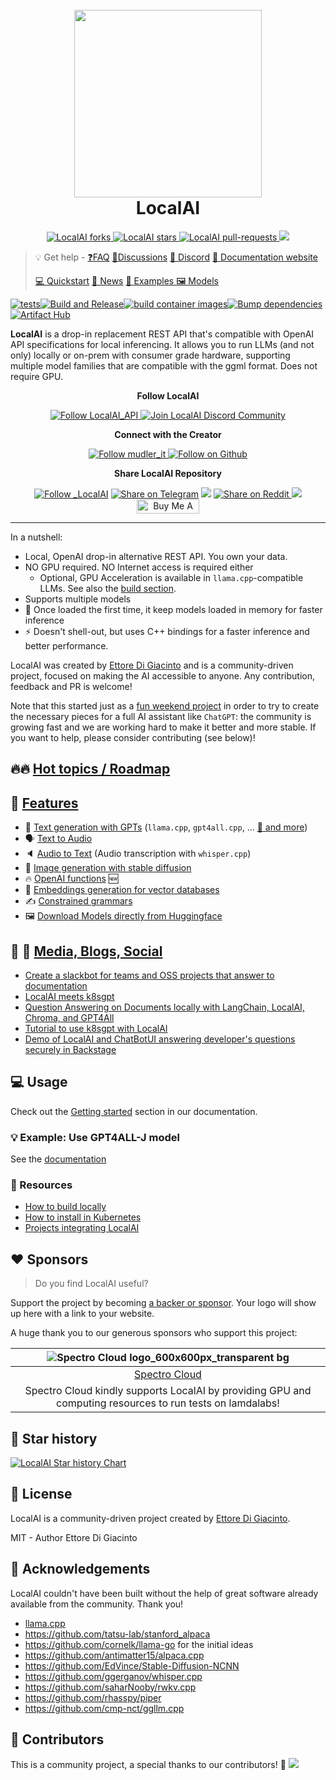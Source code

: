 <h1 align="center">
  <br>
  <img height="300" src="https://github.com/go-skynet/LocalAI/assets/2420543/0966aa2a-166e-4f99-a3e5-6c915fc997dd"> <br>
    LocalAI
<br>
</h1>

<p align="center">
<a href="https://github.com/go-skynet/LocalAI/fork" target="blank">
<img src="https://img.shields.io/github/forks/go-skynet/LocalAI?style=for-the-badge" alt="LocalAI forks"/>
</a>
<a href="https://github.com/go-skynet/LocalAI/stargazers" target="blank">
<img src="https://img.shields.io/github/stars/go-skynet/LocalAI?style=for-the-badge" alt="LocalAI stars"/>
</a>
<a href="https://github.com/go-skynet/LocalAI/pulls" target="blank">
<img src="https://img.shields.io/github/issues-pr/go-skynet/LocalAI?style=for-the-badge" alt="LocalAI pull-requests"/>
</a>
<a href='https://github.com/go-skynet/LocalAI/releases'>
<img src='https://img.shields.io/github/release/go-skynet/LocalAI?&label=Latest&style=for-the-badge'>
</a>
</p>

> :bulb: Get help - [❓FAQ](https://localai.io/faq/) [💭Discussions](https://github.com/go-skynet/LocalAI/discussions) [:speech_balloon: Discord](https://discord.gg/uJAeKSAGDy) [:book: Documentation website](https://localai.io/)
> 
> [💻 Quickstart](https://localai.io/basics/getting_started/) [📣 News](https://localai.io/basics/news/) [ 🛫 Examples ](https://github.com/go-skynet/LocalAI/tree/master/examples/) [ 🖼️ Models ](https://localai.io/models/)


[![tests](https://github.com/go-skynet/LocalAI/actions/workflows/test.yml/badge.svg)](https://github.com/go-skynet/LocalAI/actions/workflows/test.yml)[![Build and Release](https://github.com/go-skynet/LocalAI/actions/workflows/release.yaml/badge.svg)](https://github.com/go-skynet/LocalAI/actions/workflows/release.yaml)[![build container images](https://github.com/go-skynet/LocalAI/actions/workflows/image.yml/badge.svg)](https://github.com/go-skynet/LocalAI/actions/workflows/image.yml)[![Bump dependencies](https://github.com/go-skynet/LocalAI/actions/workflows/bump_deps.yaml/badge.svg)](https://github.com/go-skynet/LocalAI/actions/workflows/bump_deps.yaml)[![Artifact Hub](https://img.shields.io/endpoint?url=https://artifacthub.io/badge/repository/localai)](https://artifacthub.io/packages/search?repo=localai)

**LocalAI** is a drop-in replacement REST API that's compatible with OpenAI API specifications for local inferencing. It allows you to run LLMs (and not only) locally or on-prem with consumer grade hardware, supporting multiple model families that are compatible with the ggml format. Does not require GPU.

<p align="center"><b>Follow LocalAI </b></p>

<p align="center">
<a href="https://twitter.com/LocalAI_API" target="blank">
<img src="https://img.shields.io/twitter/follow/LocalAI_API?label=Follow: LocalAI_API&style=social" alt="Follow LocalAI_API"/>
</a>
<a href="https://discord.gg/uJAeKSAGDy" target="blank">
<img src="https://dcbadge.vercel.app/api/server/uJAeKSAGDy?style=flat-square&theme=default-inverted" alt="Join LocalAI Discord Community"/>
</a>

<p align="center"><b>Connect with the Creator </b></p>

<p align="center">
<a href="https://twitter.com/mudler_it" target="blank">
<img src="https://img.shields.io/twitter/follow/mudler_it?label=Follow: mudler_it&style=social" alt="Follow mudler_it"/>
</a>
<a href='https://github.com/mudler'>
<img alt="Follow on Github" src="https://img.shields.io/badge/Follow-mudler-black?logo=github&link=https%3A%2F%2Fgithub.com%2Fmudler">
</a>
</p>

<p align="center"><b>Share LocalAI Repository</b></p>

<p align="center">

<a href="https://twitter.com/intent/tweet?text=Check%20this%20GitHub%20repository%20out.%20LocalAI%20-%20Let%27s%20you%20easily%20run%20LLM%20locally.&url=https://github.com/go-skynet/LocalAI&hashtags=LocalAI,AI" target="blank">
<img src="https://img.shields.io/twitter/follow/_LocalAI?label=Share Repo on Twitter&style=social" alt="Follow _LocalAI"/></a> 
<a href="https://t.me/share/url?text=Check%20this%20GitHub%20repository%20out.%20LocalAI%20-%20Let%27s%20you%20easily%20run%20LLM%20locally.&url=https://github.com/go-skynet/LocalAI" target="_blank"><img src="https://img.shields.io/twitter/url?label=Telegram&logo=Telegram&style=social&url=https://github.com/go-skynet/LocalAI" alt="Share on Telegram"/></a>
<a href="https://api.whatsapp.com/send?text=Check%20this%20GitHub%20repository%20out.%20LocalAI%20-%20Let%27s%20you%20easily%20run%20LLM%20locally.%20https://github.com/go-skynet/LocalAI"><img src="https://img.shields.io/twitter/url?label=whatsapp&logo=whatsapp&style=social&url=https://github.com/go-skynet/LocalAI" /></a> <a href="https://www.reddit.com/submit?url=https://github.com/go-skynet/LocalAI&title=Check%20this%20GitHub%20repository%20out.%20LocalAI%20-%20Let%27s%20you%20easily%20run%20LLM%20locally.
" target="blank">
<img src="https://img.shields.io/twitter/url?label=Reddit&logo=Reddit&style=social&url=https://github.com/go-skynet/LocalAI" alt="Share on Reddit"/>
</a> <a href="mailto:?subject=Check%20this%20GitHub%20repository%20out.%20LocalAI%20-%20Let%27s%20you%20easily%20run%20LLM%20locally.%3A%0Ahttps://github.com/go-skynet/LocalAI" target="_blank"><img src="https://img.shields.io/twitter/url?label=Gmail&logo=Gmail&style=social&url=https://github.com/go-skynet/LocalAI"/></a> <a href="https://www.buymeacoffee.com/mudler" target="_blank"><img src="https://cdn.buymeacoffee.com/buttons/default-orange.png" alt="Buy Me A Coffee" height="23" width="100" style="border-radius:1px"></a>

</p>

<hr>

In a nutshell:

- Local, OpenAI drop-in alternative REST API. You own your data.
- NO GPU required. NO Internet access is required either
  - Optional, GPU Acceleration is available in `llama.cpp`-compatible LLMs. See also the [build section](https://localai.io/basics/build/index.html). 
- Supports multiple models
- 🏃 Once loaded the first time, it keep models loaded in memory for faster inference
- ⚡ Doesn't shell-out, but uses C++ bindings for a faster inference and better performance.

LocalAI was created by [Ettore Di Giacinto](https://github.com/mudler/) and is a community-driven project, focused on making the AI accessible to anyone. Any contribution, feedback and PR is welcome! 

Note that this started just as a [fun weekend project](https://localai.io/#backstory) in order to try to create the necessary pieces for a full AI assistant like `ChatGPT`: the community is growing fast and we are working hard to make it better and more stable. If you want to help, please consider contributing (see below)!

## 🔥🔥 [Hot topics / Roadmap](https://localai.io/#-hot-topics--roadmap)

## 🚀 [Features](https://localai.io/features/)

- 📖 [Text generation with GPTs](https://localai.io/features/text-generation/) (`llama.cpp`, `gpt4all.cpp`, ... [:book: and more](https://localai.io/model-compatibility/index.html#model-compatibility-table))
- 🗣 [Text to Audio](https://localai.io/features/text-to-audio/)
- 🔈 [Audio to Text](https://localai.io/features/audio-to-text/) (Audio transcription with `whisper.cpp`)
- 🎨 [Image generation with stable diffusion](https://localai.io/features/image-generation)
- 🔥 [OpenAI functions](https://localai.io/features/openai-functions/) 🆕
- 🧠 [Embeddings generation for vector databases](https://localai.io/features/embeddings/)
- ✍️ [Constrained grammars](https://localai.io/features/constrained_grammars/)
- 🖼️ [Download Models directly from Huggingface ](https://localai.io/models/)


## :book: 🎥 [Media, Blogs, Social](https://localai.io/basics/news/#media-blogs-social)

- [Create a slackbot for teams and OSS projects that answer to documentation](https://mudler.pm/posts/smart-slackbot-for-teams/)
- [LocalAI meets k8sgpt](https://www.youtube.com/watch?v=PKrDNuJ_dfE)
- [Question Answering on Documents locally with LangChain, LocalAI, Chroma, and GPT4All](https://mudler.pm/posts/localai-question-answering/)
- [Tutorial to use k8sgpt with LocalAI](https://medium.com/@tyler_97636/k8sgpt-localai-unlock-kubernetes-superpowers-for-free-584790de9b65)
- [Demo of LocalAI and ChatBotUI answering developer's questions securely in Backstage](https://youtu.be/oiuBPnOBKx0)

## 💻 Usage

Check out the [Getting started](https://localai.io/basics/getting_started/index.html) section in our documentation.

### 💡 Example: Use GPT4ALL-J model

See the [documentation](https://localai.io/basics/getting_started/#example-use-gpt4all-j-model-with-docker-compose)

### 🔗 Resources

- [How to build locally](https://localai.io/basics/build/index.html)
- [How to install in Kubernetes](https://localai.io/basics/getting_started/index.html#run-localai-in-kubernetes)
- [Projects integrating LocalAI](https://localai.io/integrations/)

## ❤️ Sponsors

> Do you find LocalAI useful?

Support the project by becoming [a backer or sponsor](https://github.com/sponsors/mudler). Your logo will show up here with a link to your website.

A huge thank you to our generous sponsors who support this project:

| ![Spectro Cloud logo_600x600px_transparent bg](https://github.com/go-skynet/LocalAI/assets/2420543/68a6f3cb-8a65-4a4d-99b5-6417a8905512) | 
|:-----------------------------------------------:|
|  [Spectro Cloud](https://www.spectrocloud.com/)  |  
|  Spectro Cloud kindly supports LocalAI by providing GPU and computing resources to run tests on lamdalabs!  |

## 🌟 Star history

[![LocalAI Star history Chart](https://api.star-history.com/svg?repos=go-skynet/LocalAI&type=Date)](https://star-history.com/#go-skynet/LocalAI&Date)

## 📖 License

LocalAI is a community-driven project created by [Ettore Di Giacinto](https://github.com/mudler/).

MIT - Author Ettore Di Giacinto

## 🙇 Acknowledgements

LocalAI couldn't have been built without the help of great software already available from the community. Thank you!

- [llama.cpp](https://github.com/ggerganov/llama.cpp)
- https://github.com/tatsu-lab/stanford_alpaca
- https://github.com/cornelk/llama-go for the initial ideas
- https://github.com/antimatter15/alpaca.cpp
- https://github.com/EdVince/Stable-Diffusion-NCNN
- https://github.com/ggerganov/whisper.cpp
- https://github.com/saharNooby/rwkv.cpp
- https://github.com/rhasspy/piper
- https://github.com/cmp-nct/ggllm.cpp

## 🤗 Contributors

This is a community project, a special thanks to our contributors! 🤗
<a href="https://github.com/go-skynet/LocalAI/graphs/contributors">
  <img src="https://contrib.rocks/image?repo=go-skynet/LocalAI" />
</a>
